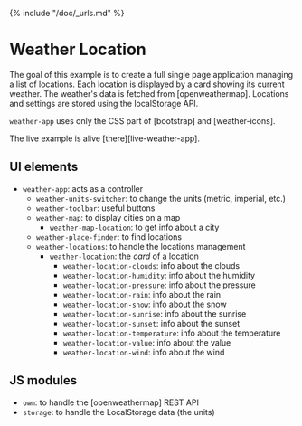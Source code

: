 {% include "/doc/_urls.md" %}
# Weather Location

The goal of this example is to create a full single page application managing a list of locations.
Each location is displayed by a card showing its current weather.
The weather's data is fetched from [openweathermap].
Locations and settings are stored using the localStorage API. 

`weather-app` uses only the CSS part of [bootstrap] and [weather-icons].

The live example is alive [there][live-weather-app].

## UI elements

* `weather-app`: acts as a controller
  * `weather-units-switcher`: to change the units (metric, imperial, etc.)
  * `weather-toolbar`: useful buttons
  * `weather-map`: to display cities on a map
    * `weather-map-location`: to get info about a city
  * `weather-place-finder`: to find locations
  * `weather-locations`: to handle the locations management
    * `weather-location`: the _card_ of a location
      * `weather-location-clouds`: info about the clouds
      * `weather-location-humidity`: info about the humidity
      * `weather-location-pressure`: info about the pressure
      * `weather-location-rain`: info about the rain
      * `weather-location-snow`: info about the snow
      * `weather-location-sunrise`: info about the sunrise
      * `weather-location-sunset`: info about the sunset
      * `weather-location-temperature`: info about the temperature
      * `weather-location-value`: info about the value
      * `weather-location-wind`: info about the wind

## JS modules

 * `owm`: to handle the [openweathermap] REST API
 * `storage`: to handle the LocalStorage data (the units)
